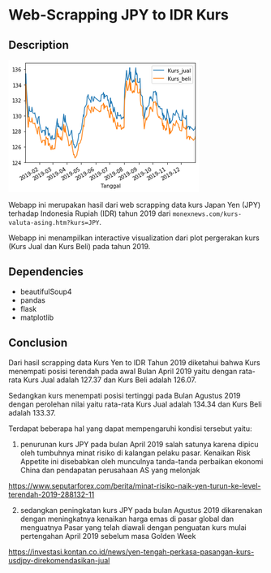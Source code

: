 # Web-Scrapping JPY to IDR Kurs

## Description

![](plot1.PNG)


Webapp ini merupakan hasil dari web scrapping data kurs Japan Yen (JPY) terhadap Indonesia Rupiah (IDR) tahun 2019 dari `monexnews.com/kurs-valuta-asing.htm?kurs=JPY`.

Webapp ini menampilkan interactive visualization dari plot pergerakan kurs (Kurs Jual dan Kurs Beli) pada tahun 2019.


## Dependencies

- beautifulSoup4
- pandas
- flask
- matplotlib


## Conclusion

Dari hasil scrapping data Kurs Yen to IDR Tahun 2019 diketahui bahwa Kurs menempati posisi terendah pada awal Bulan April 2019 yaitu dengan rata-rata Kurs Jual adalah 127.37 dan Kurs Beli adalah 126.07.

Sedangkan kurs menempati posisi tertinggi pada Bulan Agustus 2019 dengan perolehan nilai yaitu rata-rata Kurs Jual adalah 134.34 dan Kurs Beli adalah 133.37.

Terdapat beberapa hal yang dapat mempengaruhi kondisi tersebut yaitu:
1. penurunan kurs JPY pada bulan April 2019 salah satunya karena dipicu oleh tumbuhnya minat risiko di kalangan pelaku pasar. Kenaikan Risk Appetite ini disebabkan oleh munculnya tanda-tanda perbaikan ekonomi China dan pendapatan perusahaan AS yang melonjak

https://www.seputarforex.com/berita/minat-risiko-naik-yen-turun-ke-level-terendah-2019-288132-11

2. sedangkan peningkatan kurs JPY pada bulan Agustus 2019 dikarenakan dengan meningkatnya kenaikan harga emas di pasar global dan menguatnya Pasar yang telah diawali dengan penguatan kurs mulai pertengahan April 2019 sebelum masa Golden Week

https://investasi.kontan.co.id/news/yen-tengah-perkasa-pasangan-kurs-usdjpy-direkomendasikan-jual 
